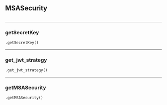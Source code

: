 #


## MSASecurity
```python 

```



----


### getSecretKey
```python
.getSecretKey()
```


----


### get_jwt_strategy
```python
.get_jwt_strategy()
```


----


### getMSASecurity
```python
.getMSASecurity()
```

